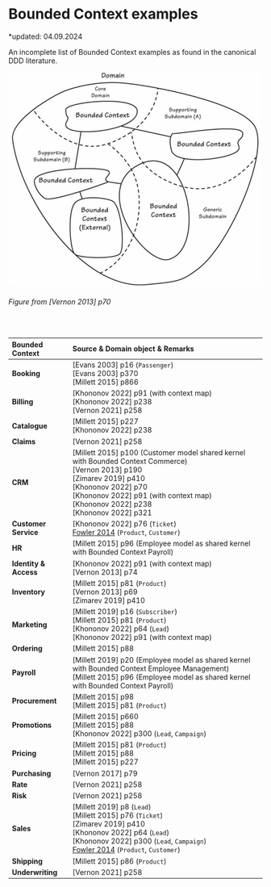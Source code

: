 # Bounded Context examples

*updated: 04.09.2024 <br>

An incomplete list of Bounded Context examples as found in the canonical DDD literature.

![Domain Driven Design](./img/boundedcontextexample.png)
<br>
###### Figure from [Vernon 2013] p70

<br>


| Bounded Context        |Source & Domain object & Remarks                                        |
| :-------------------------------- | :-------------------------------------------------------------------------------------------------------------- |
| **Booking**          | [Evans 2003] p16 (`Passenger`) <br> [Evans 2003] p370 <br> [Millett 2015] p866                                        |
| **Billing**   | [Khononov 2022] p91 (with context map)  <br> [Khononov 2022] p238  <br>  [Vernon 2021] p258                                    |
| **Catalogue**   | [Millett 2015] p227 <br> [Khononov 2022] p238                                    |
| **Claims**   | [Vernon 2021] p258                                    |
| **CRM** | [Millett 2015] p100 (Customer model shared kernel with Bounded Context Commerce) <br> [Vernon 2013] p190 <br> [Zimarev 2019] p410 <br>  [Khononov 2022] p70  <br> [Khononov 2022] p91 (with context map) <br> [Khononov 2022] p238 <br> [Khononov 2022] p321                   |
| **Customer Service**    | [Khononov 2022] p76 (`Ticket`) <br> [Fowler 2014](https://martinfowler.com/bliki/BoundedContext.html) (`Product`, `Customer`)        |
| **HR** | [Millett 2015] p96 (Employee model as shared kernel with Bounded Context Payroll)         |
| **Identity & Access**    | [Khononov 2022] p91 (with context map)  <br> [Vernon 2013] p74        |
| **Inventory**    | [Millett 2015] p81 (`Product`) <br> [Vernon 2013] p69 <br> [Zimarev 2019] p410          |
| **Marketing**    | [Millett 2019] p16 (`Subscriber`)  <br> [Millett 2015] p81 (`Product`) <br> [Khononov 2022] p64 (`Lead`) <br> [Khononov 2022] p91 (with context map)        |
| **Ordering**    | [Millett 2015] p88           |
| **Payroll**    | [Millett 2019] p20 (Employee model as shared kernel with Bounded Context Employee Management) <br> [Millett 2015] p96 (Employee model as shared kernel with Bounded Context Payroll)       |
| **Procurement**    | [Millett 2015] p98 <br> [Millett 2015] p81 (`Product`)        |
| **Promotions**    | [Millett 2015] p660 <br> [Millett 2015] p88 <br> [Khononov 2022] p300 (`Lead`, `Campaign`)        |
| **Pricing**    | [Millett 2015] p81 (`Product`)  <br> [Millett 2015] p88 <br> [Millett 2015] p227        |
| **Purchasing**    | [Vernon 2017] p79         |
| **Rate**    | [Vernon 2021] p258         |
| **Risk**    | [Vernon 2021] p258         |
| **Sales**    | [Millett 2019] p8 (`Lead`)  <br> [Millett 2015] p76 (`Ticket`) <br> [Zimarev 2019] p410 <br> [Khononov 2022] p64 (`Lead`) <br> [Khononov 2022] p300 (`Lead`, `Campaign`) <br>  [Fowler 2014](https://martinfowler.com/bliki/BoundedContext.html) (`Product`, `Customer`)          |
| **Shipping**    | [Millett 2015] p86 (`Product`)          |
| **Underwriting**    | [Vernon 2021] p258          |







